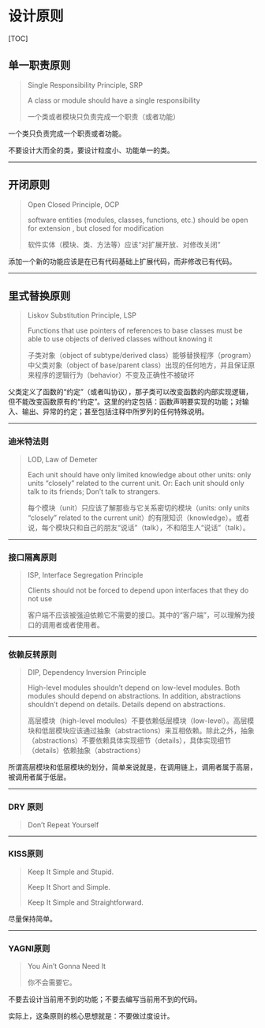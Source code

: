 # 设计原则

[TOC]

## 单一职责原则

> Single Responsibility Principle, SRP
>
> A class or module should have a single responsibility
>
> 一个类或者模块只负责完成一个职责（或者功能）

一个类只负责完成一个职责或者功能。

不要设计大而全的类，要设计粒度小、功能单一的类。

***

## 开闭原则

> Open Closed Principle, OCP
>
> software entities (modules, classes, functions, etc.) should be open for extension , but closed for modification
>
> 软件实体（模块、类、方法等）应该“对扩展开放、对修改关闭“

添加一个新的功能应该是在已有代码基础上扩展代码，而非修改已有代码。

***


## 里式替换原则

> Liskov Substitution Principle, LSP
>
> Functions that use pointers of references to base classes must be able to use objects of derived classes without knowing it
>
> 子类对象（object of subtype/derived class）能够替换程序（program）中父类对象（object of base/parent class）出现的任何地方，并且保证原来程序的逻辑行为（behavior）不变及正确性不被破坏

父类定义了函数的“约定”（或者叫协议），那子类可以改变函数的内部实现逻辑，但不能改变函数原有的“约定”。这里的约定包括：函数声明要实现的功能；对输入、输出、异常的约定；甚至包括注释中所罗列的任何特殊说明。

***

### 迪米特法则

> LOD, Law of Demeter
>
> Each unit should have only limited knowledge about other units: only units “closely” related to the current unit. Or: Each unit should only talk to its friends; Don’t talk to strangers.
>
> 每个模块（unit）只应该了解那些与它关系密切的模块（units: only units “closely” related to the current unit）的有限知识（knowledge）。或者说，每个模块只和自己的朋友“说话”（talk），不和陌生人“说话”（talk）。

------

### 接口隔离原则

> ISP, Interface Segregation Principle
>
> Clients should not be forced to depend upon interfaces that they do not use
>
> 客户端不应该被强迫依赖它不需要的接口。其中的“客户端”，可以理解为接口的调用者或者使用者。

------

### 依赖反转原则

> DIP, Dependency Inversion Principle
>
> High-level modules shouldn’t depend on low-level modules. Both modules should depend on abstractions. In addition, abstractions shouldn’t depend on details. Details depend on abstractions.
>
> 高层模块（high-level modules）不要依赖低层模块（low-level）。高层模块和低层模块应该通过抽象（abstractions）来互相依赖。除此之外，抽象（abstractions）不要依赖具体实现细节（details），具体实现细节（details）依赖抽象（abstractions）

所谓高层模块和低层模块的划分，简单来说就是，在调用链上，调用者属于高层，被调用者属于低层。

------

### DRY 原则

> Don’t Repeat Yourself

-----

### KISS原则

> Keep It Simple and Stupid.
>
> Keep It Short and Simple.
>
> Keep It Simple and Straightforward.

尽量保持简单。

------

### YAGNI原则

> You Ain’t Gonna Need It
>
> 你不会需要它。

不要去设计当前用不到的功能；不要去编写当前用不到的代码。

实际上，这条原则的核心思想就是：不要做过度设计。

